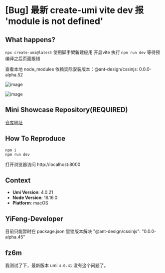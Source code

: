 # [Bug] 最新 create-umi vite dev 报 'module is not defined'

<!--
感谢您向我们反馈问题，为了高效的解决问题，我们期望你能提供以下信息：
-->

## What happens?

`npx create-umi@latest` 使用脚手架新建应用 开启vite 执行 `npm run dev` 等待预编译之后页面报错

查看本地 node_modules 依赖实际安装版本：@ant-design/cssinjs: 0.0.0-alpha.52

![image](https://user-images.githubusercontent.com/29992392/190610839-d221bf01-3f5c-46a6-a638-0439ff3573dc.png)

![image](https://user-images.githubusercontent.com/29992392/190611071-0a5d25cd-7fcd-4930-8e4f-e2cc2c7d36de.png)

## Mini Showcase Repository(REQUIRED)

[仓库地址](https://github.com/YiFeng-Developer/umi-demo)

## How To Reproduce

```
npm i
npm run dev
```

打开浏览器访问 http://localhost:8000

## Context

- **Umi Version**: 4.0.21
- **Node Version**: 16.16.0
- **Platform**: macOS

## YiFeng-Developer

目前只能暂时在 package.json 里锁版本解决 "@ant-design/cssinjs": "0.0.0-alpha.45"

## fz6m

我测试了下，最新版本 umi `4.0.41` 没有这个问题了。
